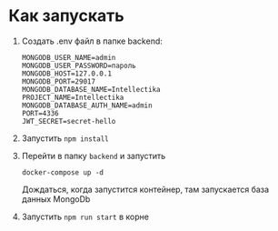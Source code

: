 # Как запускать
1. Создать .env файл в папке backend:

	```
	MONGODB_USER_NAME=admin
	MONGODB_USER_PASSWORD=пароль
	MONGODB_HOST=127.0.0.1
	MONGODB_PORT=29017
	MONGODB_DATABASE_NAME=Intellectika
	PROJECT_NAME=Intellectika
	MONGODB_DATABASE_AUTH_NAME=admin
	PORT=4336
	JWT_SECRET=secret-hello
	```

2. Запустить `npm install`

3. Перейти в папку `backend` и запустить

	`docker-compose up -d`

	Дождаться, когда запустится контейнер, там запускается база данных MongoDb

4. Запустить `npm run start` в корне